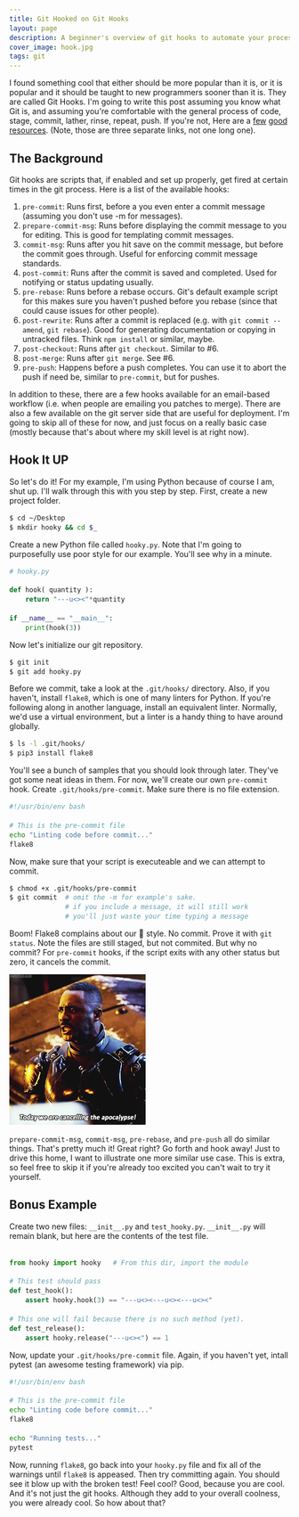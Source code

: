 ```yaml
---
title: Git Hooked on Git Hooks
layout: page
description: A beginner's overview of git hooks to automate your process
cover_image: hook.jpg
tags: git
---
```


I found something cool that either should be more popular than it is, or it is popular and it should be taught to new programmers sooner than it is.  They are called Git Hooks.  I'm going to write this post assuming you know what Git is, and assuming you're comfortable with the general process of code, stage, commit, lather, rinse, repeat, push.  If you're not, Here are a [few](http://rogerdudler.github.io/git-guide/) [good](https://www.sitepoint.com/git-for-beginners/) [resources](https://git-scm.com/book/en/v2/Getting-Started-Git-Basics).  (Note, those are three separate links, not one long one).

## The Background

Git hooks are scripts that, if enabled and set up properly, get fired at certain times in the git process.  Here is a list of the available hooks:

1. `pre-commit`: Runs first, before a you even enter a commit message (assuming you don't use -m for messages).
2. `prepare-commit-msg`: Runs before displaying the commit message to you for editing.  This is good for templating commit messages.
3. `commit-msg`: Runs after you hit save on the commit message, but before the commit goes through.  Useful for enforcing commit message standards.
4. `post-commit`: Runs after the commit is saved and completed.  Used for notifying or status updating usually.
5. `pre-rebase`: Runs before a rebase occurs.  Git's default example script for this makes sure you haven't pushed before you rebase (since that could cause issues for other people).
6. `post-rewrite`: Runs after a commit is replaced (e.g. with `git commit --amend`, `git rebase`).  Good for generating documentation or copying in untracked files.  Think `npm install` or similar, maybe.
7. `post-checkout`: Runs after `git checkout`.  Similar to #6.
8. `post-merge`: Runs after `git merge`.  See #6.
9. `pre-push`: Happens before a push completes.  You can use it to abort the push if need be, similar to `pre-commit`, but for pushes.

In addition to these, there are a few hooks available for an email-based workflow (i.e. when people are emailing you patches to merge).  There are also a few available on the git server side that are useful for deployment.  I'm going to skip all of these for now, and just focus on a really basic case (mostly because that's about where my skill level is at right now).

## Hook It UP

So let's do it!  For my example, I'm using Python because of course I am, shut up.  I'll walk through this with you step by step.  First, create a new project folder.

```bash
$ cd ~/Desktop
$ mkdir hooky && cd $_
```

Create a new Python file called `hooky.py`.  Note that I'm going to purposefully use poor style for our example.  You'll see why in a minute.

```python
# hooky.py

def hook( quantity ):
    return "---u<><"*quantity

if __name__ == "__main__":
    print(hook(3))
```

Now let's initialize our git repository.

```bash
$ git init
$ git add hooky.py
```

Before we commit, take a look at the `.git/hooks/` directory.  Also, if you haven't, install `flake8`, which is one of many linters for Python.  If you're following along in another language, install an equivalent linter.  Normally, we'd use a virtual environment, but a linter is a handy thing to have around globally.

```bash
$ ls -l .git/hooks/
$ pip3 install flake8
```

You'll see a bunch of samples that you should look through later.  They've got some neat ideas in them.  For now, we'll create our own `pre-commit` hook.  Create `.git/hooks/pre-commit`.  Make sure there is no file extension.

```bash
#!/usr/bin/env bash

# This is the pre-commit file
echo "Linting code before commit..."
flake8
```

Now, make sure that your script is executeable and we can attempt to commit.

```bash
$ chmod +x .git/hooks/pre-commit
$ git commit  # omit the -m for example's sake.
              # if you include a message, it will still work
              # you'll just waste your time typing a message
```

Boom!  Flake8 complains about our 💩 style.  No commit.  Prove it with `git status`.  Note the files are still staged, but not commited.  But why no commit?  For `pre-commit` hooks, if the script exits with any other status but zero, it cancels the commit.

![Cancelled!](/img/git-cancel.gif)

`prepare-commit-msg`, `commit-msg`, `pre-rebase`, and `pre-push` all do similar things.  That's pretty much it!  Great right?  Go forth and hook away!  Just to drive this home, I want to illustrate one more similar use case.  This is extra, so feel free to skip it if you're already too excited you can't wait to try it yourself.

## Bonus Example

Create two new files: `__init__.py` and `test_hooky.py`.  `__init__.py` will remain blank, but here are the contents of the test file.

```python

from hooky import hooky   # From this dir, import the module

# This test should pass
def test_hook():
    assert hooky.hook(3) == "---u<><---u<><---u<><"

# This one will fail because there is no such method (yet).
def test_release():
    assert hooky.release("---u<><") == 1
```

Now, update your `.git/hooks/pre-commit` file.  Again, if you haven't yet, intall pytest (an awesome testing framework) via pip.

```bash
#!/usr/bin/env bash

# This is the pre-commit file
echo "Linting code before commit..."
flake8

echo "Running tests..."
pytest
```

Now, running `flake8`, go back into your `hooky.py` file and fix all of the warnings until `flake8` is appeased.  Then try committing again.  You should see it blow up with the broken test!  Feel cool?  Good, because you are cool.  And it's not just the git hooks.  Although they add to your overall coolness, you were already cool.  So how about that?
